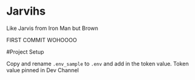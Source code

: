 # Jarvihs
Like Jarvis from Iron Man but Brown

FIRST COMMIT WOHOOOO 

#Project Setup

Copy and rename `.env_sample` to `.env` and add in the token value. Token value pinned in Dev Channel
